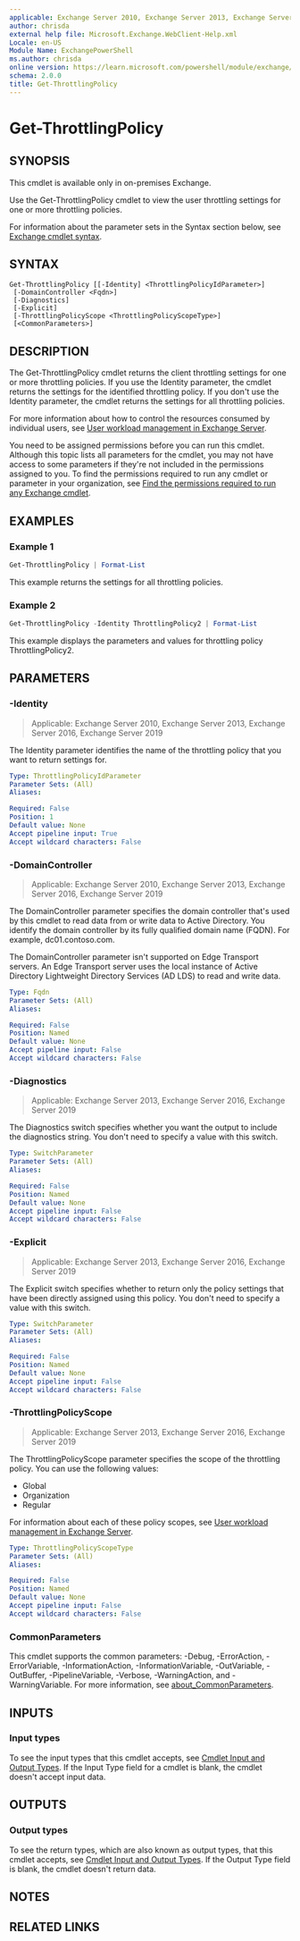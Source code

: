 ```yaml
---
applicable: Exchange Server 2010, Exchange Server 2013, Exchange Server 2016, Exchange Server 2019
author: chrisda
external help file: Microsoft.Exchange.WebClient-Help.xml
Locale: en-US
Module Name: ExchangePowerShell
ms.author: chrisda
online version: https://learn.microsoft.com/powershell/module/exchange/get-throttlingpolicy
schema: 2.0.0
title: Get-ThrottlingPolicy
---
```


# Get-ThrottlingPolicy

## SYNOPSIS
This cmdlet is available only in on-premises Exchange.

Use the Get-ThrottlingPolicy cmdlet to view the user throttling settings for one or more throttling policies.

For information about the parameter sets in the Syntax section below, see [Exchange cmdlet syntax](https://learn.microsoft.com/powershell/exchange/exchange-cmdlet-syntax).

## SYNTAX

```
Get-ThrottlingPolicy [[-Identity] <ThrottlingPolicyIdParameter>]
 [-DomainController <Fqdn>]
 [-Diagnostics]
 [-Explicit]
 [-ThrottlingPolicyScope <ThrottlingPolicyScopeType>]
 [<CommonParameters>]
```

## DESCRIPTION
The Get-ThrottlingPolicy cmdlet returns the client throttling settings for one or more throttling policies. If you use the Identity parameter, the cmdlet returns the settings for the identified throttling policy. If you don't use the Identity parameter, the cmdlet returns the settings for all throttling policies.

For more information about how to control the resources consumed by individual users, see [User workload management in Exchange Server](https://learn.microsoft.com/Exchange/server-health/workload-management).

You need to be assigned permissions before you can run this cmdlet. Although this topic lists all parameters for the cmdlet, you may not have access to some parameters if they're not included in the permissions assigned to you. To find the permissions required to run any cmdlet or parameter in your organization, see [Find the permissions required to run any Exchange cmdlet](https://learn.microsoft.com/powershell/exchange/find-exchange-cmdlet-permissions).

## EXAMPLES

### Example 1
```powershell
Get-ThrottlingPolicy | Format-List
```

This example returns the settings for all throttling policies.

### Example 2
```powershell
Get-ThrottlingPolicy -Identity ThrottlingPolicy2 | Format-List
```

This example displays the parameters and values for throttling policy ThrottlingPolicy2.

## PARAMETERS

### -Identity

> Applicable: Exchange Server 2010, Exchange Server 2013, Exchange Server 2016, Exchange Server 2019

The Identity parameter identifies the name of the throttling policy that you want to return settings for.

```yaml
Type: ThrottlingPolicyIdParameter
Parameter Sets: (All)
Aliases:

Required: False
Position: 1
Default value: None
Accept pipeline input: True
Accept wildcard characters: False
```

### -DomainController

> Applicable: Exchange Server 2010, Exchange Server 2013, Exchange Server 2016, Exchange Server 2019

The DomainController parameter specifies the domain controller that's used by this cmdlet to read data from or write data to Active Directory. You identify the domain controller by its fully qualified domain name (FQDN). For example, dc01.contoso.com.

The DomainController parameter isn't supported on Edge Transport servers. An Edge Transport server uses the local instance of Active Directory Lightweight Directory Services (AD LDS) to read and write data.

```yaml
Type: Fqdn
Parameter Sets: (All)
Aliases:

Required: False
Position: Named
Default value: None
Accept pipeline input: False
Accept wildcard characters: False
```

### -Diagnostics

> Applicable: Exchange Server 2013, Exchange Server 2016, Exchange Server 2019

The Diagnostics switch specifies whether you want the output to include the diagnostics string. You don't need to specify a value with this switch.

```yaml
Type: SwitchParameter
Parameter Sets: (All)
Aliases:

Required: False
Position: Named
Default value: None
Accept pipeline input: False
Accept wildcard characters: False
```

### -Explicit

> Applicable: Exchange Server 2013, Exchange Server 2016, Exchange Server 2019

The Explicit switch specifies whether to return only the policy settings that have been directly assigned using this policy. You don't need to specify a value with this switch.

```yaml
Type: SwitchParameter
Parameter Sets: (All)
Aliases:

Required: False
Position: Named
Default value: None
Accept pipeline input: False
Accept wildcard characters: False
```

### -ThrottlingPolicyScope

> Applicable: Exchange Server 2013, Exchange Server 2016, Exchange Server 2019

The ThrottlingPolicyScope parameter specifies the scope of the throttling policy. You can use the following values:

- Global
- Organization
- Regular

For information about each of these policy scopes, see [User workload management in Exchange Server](https://learn.microsoft.com/Exchange/server-health/workload-management).

```yaml
Type: ThrottlingPolicyScopeType
Parameter Sets: (All)
Aliases:

Required: False
Position: Named
Default value: None
Accept pipeline input: False
Accept wildcard characters: False
```

### CommonParameters
This cmdlet supports the common parameters: -Debug, -ErrorAction, -ErrorVariable, -InformationAction, -InformationVariable, -OutVariable, -OutBuffer, -PipelineVariable, -Verbose, -WarningAction, and -WarningVariable. For more information, see [about_CommonParameters](https://go.microsoft.com/fwlink/p/?LinkID=113216).

## INPUTS

### Input types
To see the input types that this cmdlet accepts, see [Cmdlet Input and Output Types](https://go.microsoft.com/fwlink/p/?LinkId=616387). If the Input Type field for a cmdlet is blank, the cmdlet doesn't accept input data.

## OUTPUTS

### Output types
To see the return types, which are also known as output types, that this cmdlet accepts, see [Cmdlet Input and Output Types](https://go.microsoft.com/fwlink/p/?LinkId=616387). If the Output Type field is blank, the cmdlet doesn't return data.

## NOTES

## RELATED LINKS
